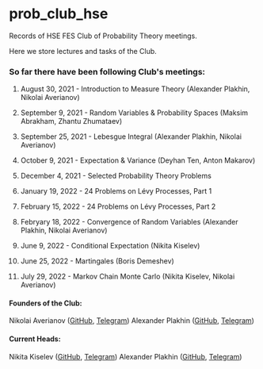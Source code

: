 # prob_club_hse
Records of HSE FES Club of Probability Theory meetings.

Here we store lectures and tasks of the Club.

### So far there have been following Club's meetings:
1) August 30, 2021 - Introduction to Measure Theory (Alexander Plakhin, Nikolai Averianov)

2) September 9, 2021 - Random Variables & Probability Spaces (Maksim Abrakham, Zhantu Zhumataev)

3) September 25, 2021 - Lebesgue Integral (Alexander Plakhin, Nikolai Averianov)

4) October 9, 2021 - Expectation & Variance (Deyhan Ten, Anton Makarov)

5) December 4, 2021 - Selected Probability Theory Problems

6) January 19, 2022 - 24 Problems on Lévy Processes, Part 1

7) February 15, 2022 - 24 Problems on Lévy Processes, Part 2

8) Febryary 18, 2022 - Convergence of Random Variables (Alexander Plakhin, Nikolai Averianov)

9) June 9, 2022 - Conditional Expectation (Nikita Kiselev)

10) June 25, 2022 - Martingales (Boris Demeshev)

11) July 29, 2022 - Markov Chain Monte Carlo (Nikita Kiselev, Nikolai Averianov)

#### Founders of the Club:
Nikolai Averianov ([GitHub](https://github.com/debasering), [Telegram](https://t.me/debasering))
Alexander Plakhin ([GitHub](https://github.com/aaplakhin), [Telegram](https://t.me/ipomeya31))

#### Current Heads:
Nikita Kiselev ([GitHub](https://github.com/ki33elev), [Telegram](https://t.me/Nikita_Ki33elev))
Alexander Plakhin ([GitHub](https://github.com/aaplakhin), [Telegram](https://t.me/ipomeya31))
